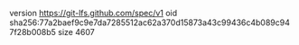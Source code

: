 version https://git-lfs.github.com/spec/v1
oid sha256:77a2baef9c9e7da7285512ac62a370d15873a43c99436c4b089c947f28b008b5
size 4607
